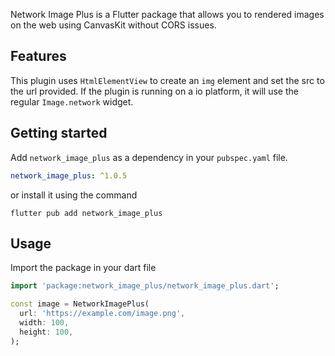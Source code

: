 <!--
This README describes the package. If you publish this package to pub.dev,
this README's contents appear on the landing page for your package.

For information about how to write a good package README, see the guide for
[writing package pages](https://dart.dev/guides/libraries/writing-package-pages).

For general information about developing packages, see the Dart guide for
[creating packages](https://dart.dev/guides/libraries/create-library-packages)
and the Flutter guide for
[developing packages and plugins](https://flutter.dev/developing-packages).
-->

Network Image Plus is a Flutter package that allows you to rendered images on the web using CanvasKit without CORS issues.

## Features

This plugin uses `HtmlElementView` to create an `img` element and set the src to the url provided.
If the plugin is running on a io platform, it will use the regular `Image.network` widget.

## Getting started

Add `network_image_plus` as a dependency in your `pubspec.yaml` file.
```yaml
network_image_plus: ^1.0.5
```
or install it using the command
```shell
flutter pub add network_image_plus
```

## Usage

Import the package in your dart file

```dart
import 'package:network_image_plus/network_image_plus.dart';

const image = NetworkImagePlus(
  url: 'https://example.com/image.png',
  width: 100,
  height: 100,
);
```
